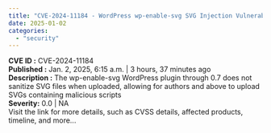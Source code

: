 ```yaml
---
title: "CVE-2024-11184 - WordPress wp-enable-svg SVG Injection Vulnerability"
date: 2025-01-02
categories: 
  - "security"
---
```


**CVE ID :** CVE-2024-11184  
**Published :** Jan. 2, 2025, 6:15 a.m. | 3 hours, 37 minutes ago  
**Description :** The wp-enable-svg WordPress plugin through 0.7 does not sanitize SVG files when uploaded, allowing for authors and above to upload SVGs containing malicious scripts  
**Severity:** 0.0 | NA  
Visit the link for more details, such as CVSS details, affected products, timeline, and more...
